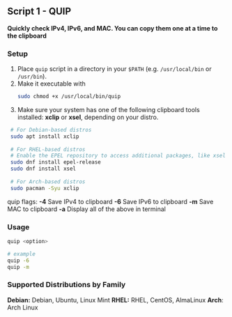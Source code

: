 ## Script 1 - QUIP

**Quickly check IPv4, IPv6, and MAC. You can copy them one at a time to the clipboard**

### Setup
1. Place `quip` script in a directory in your `$PATH` (e.g. `/usr/local/bin` or `/usr/bin`).  
2. Make it executable with
   ```bash
   sudo chmod +x /usr/local/bin/quip
   ```
3. Make sure your system has one of the following clipboard tools installed: **xclip** or **xsel**, depending on your distro.
  ```bash
   # For Debian-based distros
   sudo apt install xclip
   
   # For RHEL-based distros
   # Enable the EPEL repository to access additional packages, like xsel
   sudo dnf install epel-release
   sudo dnf install xsel
   
   # For Arch-based distros
   sudo pacman -Syu xclip
   ```

quip flags:
**-4** Save IPv4 to clipboard
**-6** Save IPv6 to clipboard
**-m** Save MAC to clipboard
**-a** Display all of the above in terminal
### Usage
   ```bash
   quip <option>
   
   # example
   quip -6
   quip -m
   ```
### Supported Distributions by Family

**Debian:** Debian, Ubuntu, Linux Mint
**RHEL:** RHEL, CentOS, AlmaLinux
**Arch**: Arch Linux
